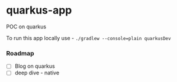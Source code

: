 # quarkus-app
POC on quarkus

To run this app locally use - 
`./gradlew --console=plain quarkusDev`

### Roadmap

- [ ] Blog on quarkus
- [ ] deep dive - native